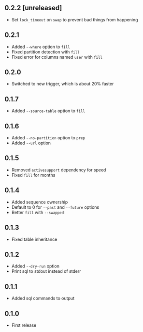 ## 0.2.2 [unreleased]

- Set `lock_timeout` on `swap` to prevent bad things from happening

## 0.2.1

- Added `--where` option to `fill`
- Fixed partition detection with `fill`
- Fixed error for columns named `user` with `fill`

## 0.2.0

- Switched to new trigger, which is about 20% faster

## 0.1.7

- Added `--source-table` option to `fill`

## 0.1.6

- Added `--no-partition` option to `prep`
- Added `--url` option

## 0.1.5

- Removed `activesupport` dependency for speed
- Fixed `fill` for months

## 0.1.4

- Added sequence ownership
- Default to 0 for `--past` and `--future` options
- Better `fill` with `--swapped`

## 0.1.3

- Fixed table inheritance

## 0.1.2

- Added `--dry-run` option
- Print sql to stdout instead of stderr

## 0.1.1

- Added sql commands to output

## 0.1.0

- First release
